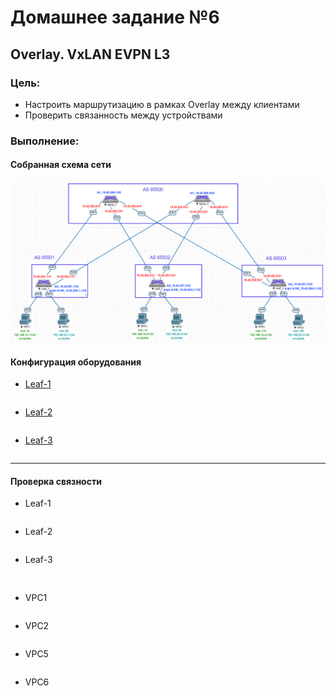 # Домашнее задание №6
## Overlay. VxLAN EVPN L3
### Цель:
- Настроить маршрутизацию в рамках Overlay между клиентами
- Проверить связанность между устройствами
### Выполнение:
#### Собранная схема сети
![](images/sh.png)

#### Конфигурация оборудования

- [Leaf-1](config/Leaf-1.conf)

```

```

- [Leaf-2](config/Leaf-2.conf)

```

```

- [Leaf-3](config/Leaf-3.conf)

```

```


---
#### Проверка связности 

- Leaf-1

```

```

- Leaf-2

```

```

- Leaf-3

```


```

- VPC1
 ```

 ```

- VPC2
```

```

- VPC5
```

```

- VPC6
```

```
